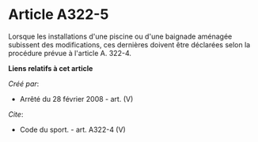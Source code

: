 # Article A322-5

Lorsque les installations d'une piscine ou d'une baignade aménagée subissent des modifications, ces dernières doivent être
déclarées selon la procédure prévue à l'article A. 322-4.

**Liens relatifs à cet article**

_Créé par_:

  - Arrêté du 28 février 2008 - art. (V)

_Cite_:

  - Code du sport. - art. A322-4 (V)
